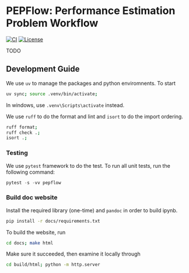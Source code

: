 # PEPFlow: Performance Estimation Problem Workflow

[![CI](https://github.com/BichengYing/pepper/actions/workflows/ci.yml/badge.svg?branch=master)](https://github.com/BichengYing/pepper/actions/workflows/ci.yml)
[![License](https://img.shields.io/badge/License-Apache_2.0-blue.svg)](https://opensource.org/licenses/Apache-2.0)

TODO

## Development Guide

We use `uv` to manage the packages and python enviromnents. To start 

```bash
uv sync; source .venv/bin/activate;
```

In windows, use `.venv\Scripts\activate` instead.

We use `ruff` to do the format and lint and `isort` to do the import ordering.

```bash
ruff format;
ruff check .;
isort .;
```

### Testing

We use `pytest` framework to do the test. To run all unit tests, run the following command:

```python
pytest -s -vv pepflow
```

### Build doc website

Install the required library (one-time) and `pandoc` in order to build ipynb.
```bash
pip install -r docs/requirements.txt
```

To build the website, run
```bash
cd docs; make html
```
Make sure it succeeded, then examine it locally through
```bash
cd build/html; python -m http.server
```




